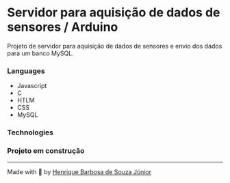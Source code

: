 # Servidor para aquisição de dados de sensores / Arduino

Projeto de servidor para aquisição de dados de sensores e envio dos dados para um banco MySQL.

 
 
  
  ### Languages

 * Javascript
 * C
 * HTLM
 * CSS
 * MySQL

  ### Technologies
 

  ### Projeto em construção

  ---
 Made with 💙 by [Henrique Barbosa de Souza Júnior](https://github.com/HenriqueBarbosaSJr)